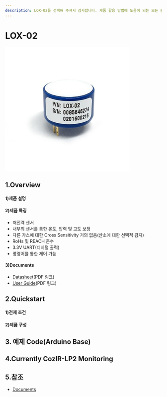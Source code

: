 ```yaml
---
description: LOX-02를 선택해 주셔서 감사합니다. 제품 활용 방법에 도움이 되는 모든 문서를 제공하였습니다.
---
```


# LOX-02

![LOX-O2](../../.gitbook/assets/lox-o2.jpg)

## 1.Overview

#### 1)제품 설명

#### 2)제품 특징

* 저전력 센서
* 내부의 센서를 통한 온도, 압력 및 고도 보정
* 다른 가스에 대한 Cross Sensitivity 거의 없음(산소에 대한 선택적 감지)
* RoHs 및 REACH 준수
* 3.3V UART(디지털 출력)
* 명령어를 통한 제어 가능

#### 3)Documents

* [Datasheet](https://14core.com/wp-content/uploads/2017/10/LuminOx2-Datasheet.pdf)(PDF 링크)
* [User Guide](https://14core.com/wp-content/uploads/2017/10/LuminOx-UserGuide\_rev1.pdf)(PDF 링크)

## 2.Quickstart

#### 1)전제 조건

#### 2)제품 구성

## 3. 예제 Code(Arduino Base)

## 4.Currently CozIR-LP2 Monitoring

## 5.참조

* [Documents](https://www.14core.com/wiring-luminox-o2-oxygen-uart-optical-sensor/)
